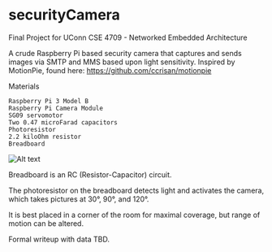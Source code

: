 # securityCamera
Final Project for UConn CSE 4709 - Networked Embedded Architecture

A crude Raspberry Pi based security camera that captures and sends images via SMTP and MMS based upon light sensitivity.
Inspired by MotionPie, found here: https://github.com/ccrisan/motionpie

Materials

    Raspberry Pi 3 Model B
    Raspberry Pi Camera Module
    SG09 servomotor
    Two 0.47 microFarad capacitors
    Photoresistor
    2.2 kiloOhm resistor
    Breadboard

![Alt text](https://github.com/nramdial/securityCamera/blob/master/Breadboard_diagram.png?raw=true "Breadboard Diagram")

Breadboard is an RC (Resistor-Capacitor) circuit.

The photoresistor on the breadboard detects light and activates the camera, which takes pictures at 30°, 90°, and 120°.

It is best placed in a corner of the room for maximal coverage, but range of motion can be altered. 

Formal writeup with data TBD.
